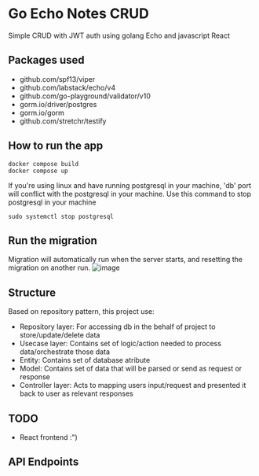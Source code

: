# Go Echo Notes CRUD
Simple CRUD with JWT auth using golang Echo and javascript React

## **Packages used**
- github.com/spf13/viper
- github.com/labstack/echo/v4
- github.com/go-playground/validator/v10
- gorm.io/driver/postgres
- gorm.io/gorm 
- github.com/stretchr/testify

## **How to run the app**
```
docker compose build
docker compose up
```
If you're using linux and have running postgresql in your machine, 'db' port will conflict with the postgresql in your machine. Use this command to stop postgresql in your machine
```
sudo systemctl stop postgresql
```

## **Run the migration**
Migration will automatically run when the server starts, and resetting the migration on another run.
![image](https://github.com/naomigrain/httprouter-crud-notes/assets/113373725/2488a53e-3bf0-421c-be45-4faa2c87d66f)

## **Structure**
Based on repository pattern, this project use:
- Repository layer: For accessing db in the behalf of project to store/update/delete data
- Usecase layer: Contains set of logic/action needed to process data/orchestrate those data
- Entity: Contains set of database atribute
- Model: Contains set of data that will be parsed or send as request or response
- Controller layer: Acts to mapping users input/request and presented it back to user as relevant responses

## TODO
- React frontend :")

## **API Endpoints**


